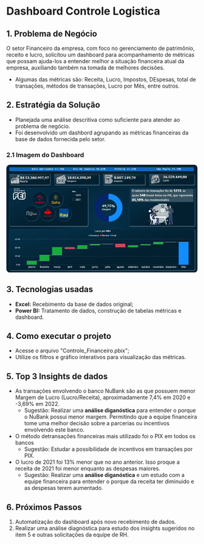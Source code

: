# Dashboard Controle Logistica
## 1. Problema de Negócio
O setor Financeiro da empresa, com foco no gerenciamento de patrimônio, receito e lucro, solicitou um dashboard para acompanhamento de métricas que possam ajuda-los a entender melhor a situação financeira atual da empresa, auxiliando também na tomada de melhores decisões. 
- Algumas das métricas são: Receita, Lucro, Impostos, DEspesas, total de transações, métodos de transações, Lucro por Mês, entre outros.

## 2. Estratégia da Solução
- Planejada uma análise descritiva como suficiente para atender ao problema de negócio.
- Foi desenvolvido um dashbord agrupando as métricas financeiras da base de dados fornecida pelo setor.

### 2.1 Imagem do Dashboard
![Imagem_Dashboard](assets/Dashboard_Financeiro.jpg)

## 3. Tecnologias usadas
- **Excel:** Recebimento da base de dados original;
- **Power BI:** Tratamento de dados, construção de tabelas métricas e dashboard.

## 4. Como executar o projeto
- Acesse o arquivo "Controle_Financeiro.pbix";
- Utilize os filtros e gráfico interativos para visualização das métricas.

## 5. Top 3 Insights de dados
- As transações envolvendo o banco NuBank são as que possuem menor Margem de Lucro (Lucro/Receita), aproximadamente 7,4% em 2020 e -3,69% em 2022.
  - Sugestão: Realizar uma **análise diganóstica** para entender o porque o NuBank possui menor margem. Permitindo que a equipe financeira tome uma melhor decisão sobre a parcerias ou incentivos envolvendo este banco.
- O método detransações financeiras mais utilizado foi o PIX em todos os bancos
  - Sugestão: Estudar a possibilidade de incentivos em transações por PIX.
- O lucro de 2021 foi 13% menor que no ano anterior. Isso proque a receita de 2021 foi menor enquanto as despesas maiores.
  - Sugestão: Realizar uma **análise diganóstica** e um estudo com a equipe financeira para entender o porque da receita ter diminuido e as despesas terem aumentado.

## 6. Próximos Passos
1. Automatização do dashboard após novo recebimento de dados.
2. Realizar uma análise diagnóstica para estudo dos insights sugeridos no item 5 e outras solicitações da equipe de RH.